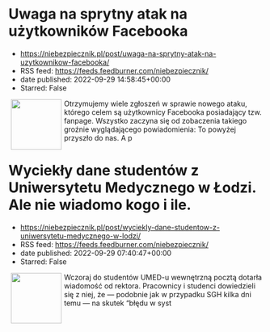# Uwaga na sprytny atak na użytkowników Facebooka
 - https://niebezpiecznik.pl/post/uwaga-na-sprytny-atak-na-uzytkownikow-facebooka/
 - RSS feed: https://feeds.feedburner.com/niebezpiecznik/
 - date published: 2022-09-29 14:58:45+00:00
 - Starred: False

<a href="https://niebezpiecznik.pl/post/uwaga-na-sprytny-atak-na-uzytkownikow-facebooka/"><img align="left" alt="" class="alignleft tfe wp-post-image" height="100" hspace="5" src="https://niebezpiecznik.pl/wp-content/uploads/2022/09/fbscam00-150x150.jpg" width="100" /></a>Otrzymujemy wiele zgłoszeń w sprawie nowego ataku, którego celem są użytkownicy Facebooka posiadający tzw. fanpage. Wszystko zaczyna się od zobaczenia takiego groźnie wyglądającego powiadomienia: To powyżej przyszło do nas. A p

# Wyciekły dane studentów z Uniwersytetu Medycznego w Łodzi. Ale nie wiadomo kogo i ile.
 - https://niebezpiecznik.pl/post/wyciekly-dane-studentow-z-uniwersytetu-medycznego-w-lodzi/
 - RSS feed: https://feeds.feedburner.com/niebezpiecznik/
 - date published: 2022-09-29 07:40:47+00:00
 - Starred: False

<a href="https://niebezpiecznik.pl/post/wyciekly-dane-studentow-z-uniwersytetu-medycznego-w-lodzi/"><img align="left" alt="" class="alignleft tfe wp-post-image" height="100" hspace="5" src="https://niebezpiecznik.pl/wp-content/uploads/2022/09/umed-wyciek-150x150.png" width="100" /></a>Wczoraj do studentów UMED-u wewnętrzną pocztą dotarła wiadomość od rektora. Pracownicy i studenci dowiedzieli się z niej, że &#8212; podobnie jak w przypadku SGH kilka dni temu &#8212; na skutek &#8220;błędu w syst
